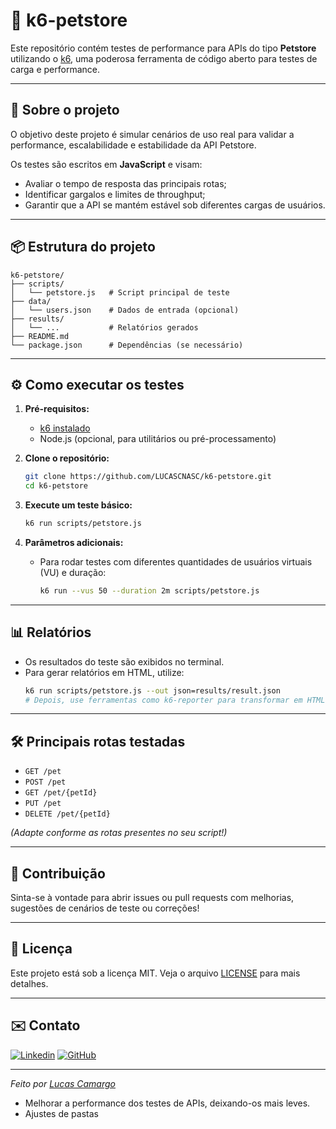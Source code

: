 # 🐾 k6-petstore

Este repositório contém testes de performance para APIs do tipo **Petstore** utilizando o [k6](https://k6.io/), uma poderosa ferramenta de código aberto para testes de carga e performance.

---

## 🚀 Sobre o projeto

O objetivo deste projeto é simular cenários de uso real para validar a performance, escalabilidade e estabilidade da API Petstore. 

Os testes são escritos em **JavaScript** e visam:
- Avaliar o tempo de resposta das principais rotas;
- Identificar gargalos e limites de throughput;
- Garantir que a API se mantém estável sob diferentes cargas de usuários.

---

## 📦 Estrutura do projeto

```
k6-petstore/
├── scripts/
│   └── petstore.js   # Script principal de teste
├── data/
│   └── users.json    # Dados de entrada (opcional)
├── results/
│   └── ...           # Relatórios gerados
├── README.md
└── package.json      # Dependências (se necessário)
```

---

## ⚙️ Como executar os testes

1. **Pré-requisitos:**
   - [k6 instalado](https://k6.io/docs/getting-started/installation/)
   - Node.js (opcional, para utilitários ou pré-processamento)

2. **Clone o repositório:**
   ```bash
   git clone https://github.com/LUCASCNASC/k6-petstore.git
   cd k6-petstore
   ```

3. **Execute um teste básico:**
   ```bash
   k6 run scripts/petstore.js
   ```

4. **Parâmetros adicionais:**
   - Para rodar testes com diferentes quantidades de usuários virtuais (VU) e duração:
     ```bash
     k6 run --vus 50 --duration 2m scripts/petstore.js
     ```

---

## 📊 Relatórios

- Os resultados do teste são exibidos no terminal.
- Para gerar relatórios em HTML, utilize:
  ```bash
  k6 run scripts/petstore.js --out json=results/result.json
  # Depois, use ferramentas como k6-reporter para transformar em HTML.
  ```

---

## 🛠️ Principais rotas testadas

- `GET /pet`
- `POST /pet`
- `GET /pet/{petId}`
- `PUT /pet`
- `DELETE /pet/{petId}`

*(Adapte conforme as rotas presentes no seu script!)*

---

## 🤝 Contribuição

Sinta-se à vontade para abrir issues ou pull requests com melhorias, sugestões de cenários de teste ou correções!

---

## 📄 Licença

Este projeto está sob a licença MIT. Veja o arquivo [LICENSE](LICENSE) para mais detalhes.

---

## ✉️ Contato

[![Linkedin](https://img.shields.io/badge/-LinkedIn-0A66C2?logo=linkedin&logoColor=white&style=flat-square)](https://www.linkedin.com/in/lucascamargo-qa/)
[![GitHub](https://img.shields.io/badge/-GitHub-181717?logo=github&logoColor=white&style=flat-square)](https://github.com/LUCASCNASC)

---

*Feito por [Lucas Camargo](https://github.com/LUCASCNASC)*

- Melhorar a performance dos testes de APIs, deixando-os mais leves.
- Ajustes de pastas